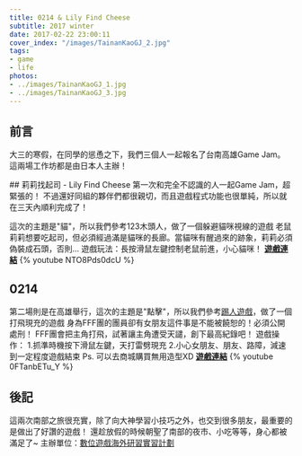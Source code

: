 ```yaml
---
title: 0214 & Lily Find Cheese
subtitle: 2017 winter
date: 2017-02-22 23:00:11
cover_index: "/images/TainanKaoGJ_2.jpg"
tags:
- game
- life
photos:
- ../images/TainanKaoGJ_1.jpg
- ../images/TainanKaoGJ_3.jpg
---
```

## 前言
大三的寒假，在同學的慫恿之下，我們三個人一起報名了台南高雄Game Jam。
這兩場工作坊都是由日本人主辦！
<p>
## 莉莉找起司 - Lily Find Cheese
第一次和完全不認識的人一起Game Jam，超緊張的！
不過還好同組的夥伴們都很親切，而且遊戲程式功能也很單純，所以就在三天內順利完成了！

這次的主題是"貓"，所以我們參考123木頭人，做了一個躲避貓咪視線的遊戲
老鼠莉莉想要吃起司，但必須經過滿是貓咪的長廊。當貓咪有醒過來的跡象，莉莉必須偽裝成石頭，否則...
遊戲玩法：長按滑鼠左鍵控制老鼠前進，小心貓咪！
**[遊戲連結](https://angelcheng.itch.io/lilyfindcheese)**
{% youtube NTO8Pds0dcU %}

## 0214
第二場則是在高雄舉行，這次的主題是"點擊"，所以我們參考[踢人遊戲](https://www.youtube.com/watch?v=m-qPGANvho8)，做了一個打飛現充的遊戲
身為FFF團的團員卻有女朋友這件事是不能被饒恕的！必須公開處刑！
FFF團會把主角打飛，試著讓主角遭受天譴，創下最高紀錄吧！
遊戲操作：
1.抓準時機按下滑鼠左鍵，天打雷劈現充
2.小心女朋友、朋友、路障，減速到一定程度遊戲結束
Ps. 可以去商城購買無用造型XD
**[遊戲連結](https://angelcheng.itch.io/0214)**
{% youtube 0FTanbETu_Y %}

## 後記
這兩次南部之旅很充實，除了向大神學習小技巧之外，也交到很多朋友，最重要的是做出了好讚的遊戲！
還趁放假的時候朝聖了南部的夜市、小吃等等，身心都被滿足了~
主辦單位：[數位遊戲海外研習實習計劃](https://www.facebook.com/gameintership/?ref=br_rs)
